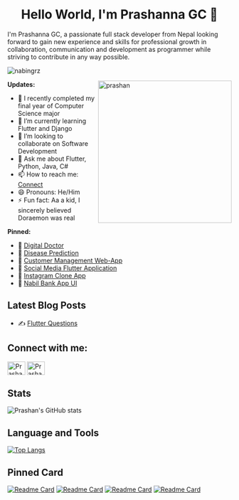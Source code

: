 <h1 align="center">Hello World, I'm Prashanna GC 👋</h1>

I'm Prashanna GC, a passionate full stack developer from Nepal looking forward to gain new experience and skills for professional growth in collaboration, communication and development as programmer while striving to contribute in any way possible.
<p align="left"> <img src="https://komarev.com/ghpvc/?username=prashangc&label=Profile%20views&color=0e75b6&style=flat" alt="nabingrz" /> </p>
<img align="right" alt="prashan" height="320" width="300" src="https://user-images.githubusercontent.com/65788327/177040611-20f3c8f5-18ff-4c9d-8f12-2e8bb17c9b85.gif"></img>

**Updates:**

- 🔭 I recently completed my final year of Computer Science major
- 🌱 I’m currently learning Flutter and Django
- 👯 I’m looking to collaborate on Software Development
- 💬 Ask me about Flutter, Python, Java, C# 
- 📫 How to reach me: [Connect](https://www.linkedin.com/in/prashan-gc-074ab618b/)
- 😄 Pronouns: He/Him
- ⚡ Fun fact: Aa a kid, I sincerely believed Doraemon was real

**Pinned:**

- 📌 [Digital Doctor](https://github.com/prashangc/Digital-Doctor)
- 📌 [Disease Prediction](https://github.com/prashangc/Disease-Prediction-based-of-User-Symptoms-AI-Application-)
- 📌 [Customer Management Web-App](https://github.com/prashangc/Customer-Management-Web-App)
- 📌 [Social Media Flutter Application](https://github.com/prashangc/Complete-Social-Media-Demo-App)
- 📌 [Instagram Clone App](https://github.com/prashangc/Instagram_DB)
- 📌 [Nabil Bank App UI](https://github.com/prashangc/Nabil-Bank-App-UI)

## **Latest Blog Posts** 

- ✍️ [Flutter Questions](https://medium.com/@prashannagc11/flutter-interview-questions-7137b12f4aee)

## **Connect with me:** 

<p align="left">  
<a href="https://www.facebook.com/prashangc" target="blank"><img align="center" src="https://raw.githubusercontent.com/rahuldkjain/github-profile-readme-generator/master/src/images/icons/Social/facebook.svg" alt="Prashanna GC" height="30" width="40" /></a>
<a href="https://www.instagram.com/prashan.jpg/" target="blank"><img align="center" src="https://raw.githubusercontent.com/rahuldkjain/github-profile-readme-generator/master/src/images/icons/Social/instagram.svg" alt="Prashanna GC" height="30" width="40" /></a>
</p>

## **Stats** 

![Prashan's GitHub stats](https://github-readme-stats.vercel.app/api?username=prashangc&show_icons=true&theme=midnight-purple)

## **Language and Tools** 

[![Top Langs](https://github-readme-stats.vercel.app/api/top-langs/?username=prashangc&show_icons=true&theme=midnight-purple)](https://github.com/anuraghazra/github-readme-stats)

## **Pinned Card** 

[![Readme Card](https://github-readme-stats.vercel.app/api/pin/?username=prashangc&repo=Digital-Doctor&show_owner=true&theme=midnight-purple)](https://github.com/prashangc/Digital-Doctor)
[![Readme Card](https://github-readme-stats.vercel.app/api/pin/?username=prashangc&repo=Complete-Social-Media-Demo-App&show_owner=true&theme=midnight-purple)](https://github.com/prashangc/Complete-Social-Media-Demo-App)
[![Readme Card](https://github-readme-stats.vercel.app/api/pin/?username=prashangc&repo=Disease-Prediction-based-of-User-Symptoms-AI-Application-&show_owner=true&theme=midnight-purple)](https://github.com/prashangc/Disease-Prediction-based-of-User-Symptoms-AI-Application-)
[![Readme Card](https://github-readme-stats.vercel.app/api/pin/?username=prashangc&repo=Instagram_DB&show_owner=true&theme=midnight-purple)](https://github.com/prashangc/Instagram_DB)



